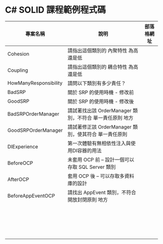 # C# SOLID 課程範例程式碼

|專案名稱|說明|部落格網址|
|-|-|-|
|Cohesion|請指出這個類別的 內聚特性 為高還是低||
|Coupling|請指出這個類別的 耦合特性 為高還是低||
|HowManyResponsibility|請問以下類別有多少責任？||
|BadSRP|關於 SRP 的使用時機 - 修改前||
|GoodSRP|關於 SRP 的使用時機 - 修改後||
|BadSRPOrderManager|請試著找出該 OrderManager 類別，不符合 單一責任原則 地方||
|GoodSRPOrderManager|請試著修正該 OrderManager 類別，使其符合 單一責任原則 ||
|DIExperience|第一次體驗有無相依性注入與使用DI容器的用法||
|BeforeOCP|未套用 OCP 前 – 設計一個可以存取 SQL Server 類別||
|AfterOCP|套用 OCP 後 – 可以存取多資料庫的設計||
|BeforeAppEventOCP|請找出 AppEvent 類別，不符合 開放封閉原則 地方||
||||
||||
||||
||||
||||
||||
||||
||||
||||
||||
||||
||||
||||
||||
||||
||||
||||
||||
||||

